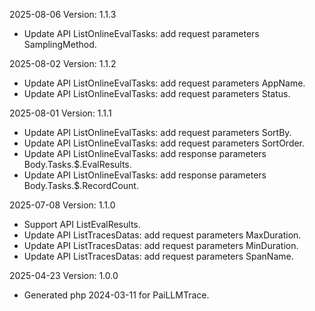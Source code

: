 2025-08-06 Version: 1.1.3
- Update API ListOnlineEvalTasks: add request parameters SamplingMethod.


2025-08-02 Version: 1.1.2
- Update API ListOnlineEvalTasks: add request parameters AppName.
- Update API ListOnlineEvalTasks: add request parameters Status.


2025-08-01 Version: 1.1.1
- Update API ListOnlineEvalTasks: add request parameters SortBy.
- Update API ListOnlineEvalTasks: add request parameters SortOrder.
- Update API ListOnlineEvalTasks: add response parameters Body.Tasks.$.EvalResults.
- Update API ListOnlineEvalTasks: add response parameters Body.Tasks.$.RecordCount.


2025-07-08 Version: 1.1.0
- Support API ListEvalResults.
- Update API ListTracesDatas: add request parameters MaxDuration.
- Update API ListTracesDatas: add request parameters MinDuration.
- Update API ListTracesDatas: add request parameters SpanName.


2025-04-23 Version: 1.0.0
- Generated php 2024-03-11 for PaiLLMTrace.

